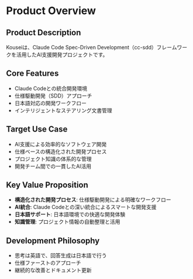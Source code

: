 # Product Overview

## Product Description
Kouseiは、Claude Code Spec-Driven Development（cc-sdd）フレームワークを活用したAI支援開発プロジェクトです。

## Core Features
- Claude Codeとの統合開発環境
- 仕様駆動開発（SDD）アプローチ
- 日本語対応の開発ワークフロー
- インテリジェントなステアリング文書管理

## Target Use Case
- AI支援による効率的なソフトウェア開発
- 仕様ベースの構造化された開発プロセス
- プロジェクト知識の体系的な管理
- 開発チーム間での一貫したAI活用

## Key Value Proposition
- **構造化された開発プロセス**: 仕様駆動開発による明確なワークフロー
- **AI統合**: Claude Codeとの深い統合によるスマートな開発支援
- **日本語サポート**: 日本語環境での快適な開発体験
- **知識管理**: プロジェクト情報の自動整理と活用

## Development Philosophy
- 思考は英語で、回答生成は日本語で行う
- 仕様ファーストのアプローチ
- 継続的な改善とドキュメント更新
